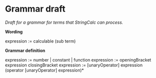Grammar draft
==

_Draft for a grammar for terms that StringCalc can process._

**Wording**

expression := calculable (sub term)

**Grammar definition**

expression := number | constant | function
expression := openingBracket expression closingBracket
expression := [unaryOperator] expression (operator [unaryOperator] expression)*






